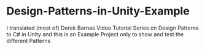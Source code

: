 # Design-Patterns-in-Unity-Example
I translated (most of) Derek Barnas Video Tutorial Series on Design Patterns to C# in Unity and this is an Example Project only to show and test the different Patterns
